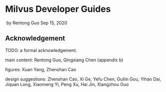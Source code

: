 

# Milvus Developer Guides

​                                                                                                                                   by Rentong Guo Sep 15, 2020



## Acknowledgement

TODO: a formal acknowledgement.

main content: Rentong Guo, Qingxiang Chen (appendix b)

figures: Xuan Yang, Zhenshan Cao

design suggestions: Zhenshan Cao, Xi Ge, Yefu Chen, Guilin Gou, Yihao Dai, Jiquan Long, Xiaomeng Yi, Peng Xu, Hai Jin, Xiangzhou Guo


